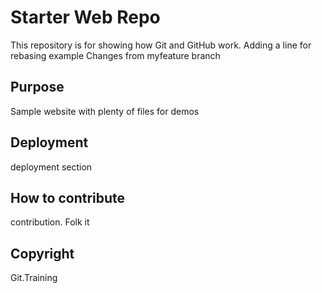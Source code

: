 # Starter Web Repo

This repository is for showing how Git and GitHub work.
Adding a line for rebasing example
Changes from myfeature branch

## Purpose

Sample website with plenty of files for demos

## Deployment

deployment section

## How to contribute

contribution. Folk it

## Copyright

Git.Training